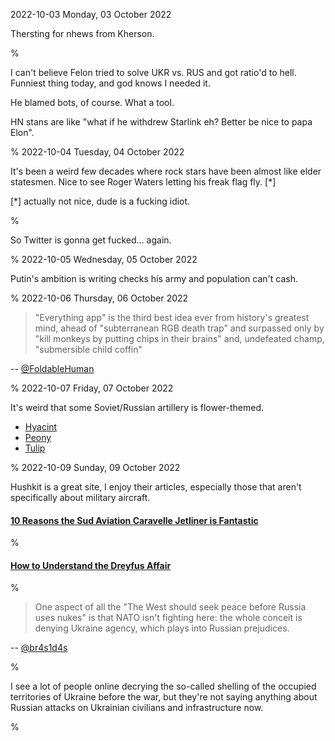 2022-10-03 Monday, 03 October 2022

Thersting for nhews from Kherson.

%

I can't believe Felon tried to solve UKR vs. RUS and got ratio'd to hell. Funniest thing today, and god knows I needed it.

He blamed bots, of course. What a tool.

HN stans are like "what if he withdrew Starlink eh? Better be nice to papa Elon". 

%
2022-10-04 Tuesday, 04 October 2022

It's been a weird few decades where rock stars have been almost like elder statesmen. Nice to see Roger Waters letting his freak flag fly. [*]

[*] actually not nice, dude is a fucking idiot.

%

So Twitter is gonna get fucked... again.

%
2022-10-05 Wednesday, 05 October 2022

Putin's ambition is writing checks his army and population can't cash.

%
2022-10-06 Thursday, 06 October 2022

> "Everything app" is the third best idea ever from history's greatest mind, ahead of "subterranean RGB death trap" and surpassed only by "kill monkeys by putting chips in their brains" and, undefeated champ, "submersible child coffin"

-- [@FoldableHuman][fh-musk]

[fh-musk]: https://twitter.com/FoldableHuman/status/1577880492711763969?s=20

%
2022-10-07 Friday, 07 October 2022

It's weird that some Soviet/Russian artillery is flower-themed.

* [Hyacint][giatsint]
* [Peony][pion]
* [Tulip][tyulpan]

[giatsint]: https://en.wikipedia.org/wiki/2S5_Giatsint-S
[pion]: https://en.wikipedia.org/wiki/2S7_Pion
[tyulpan]: https://en.wikipedia.org/wiki/2S4_Tyulpan

%
2022-10-09 Sunday, 09 October 2022

Hushkit is a great site, I enjoy their articles, especially those that aren't specifically about military aircraft.

#### [10 Reasons the Sud Aviation Caravelle Jetliner is Fantastic][hushkit-caravelle]

[hushkit-caravelle]: https://hushkit.net/2022/05/26/10-reasons-the-sud-aviation-caravelle-jetliner-is-fantastic/

%

#### [How to Understand the Dreyfus Affair][nybooks-dreyfus]

[nybooks-dreyfus]: https://www.nybooks.com/articles/2010/06/10/how-understand-dreyfus-affair/?utm_medium=email&utm_campaign=NYR%2010-09-22%20Fraser%20Brooks%20Macfarlane%20Berry%20Benfey%20Als%20Alessandrini&utm_content=NYR%2010-09-22%20Fraser%20Brooks%20Macfarlane%20Berry%20Benfey%20Als%20Alessandrini+CID_02864ead2e690bdbe34614ee4ef7c6d9&utm_source=Newsletter&utm_term=Robert%20GildeaHow%20to%20Understand%20the%20Dreyfus%20Affair

%

> One aspect of all the "The West should seek peace before Russia uses nukes" is that NATO isn't fighting here: the whole conceit is denying Ukraine agency, which plays into Russian prejudices.

-- [@br4s1d4s][brasidas]

[brasidas]: https://twitter.com/br4s1d4s/status/1579199077635411970?s=20

%

I see a lot of people online decrying the so-called shelling of the occupied territories of Ukraine before the war, but they're not saying anything about Russian attacks on Ukrainian civilians and infrastructure now. 

%
